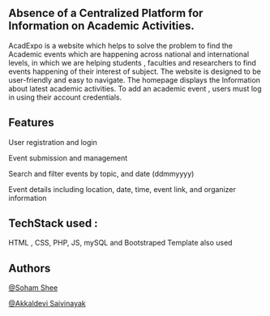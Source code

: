 ## Absence of a Centralized Platform for Information on Academic Activities.

AcadExpo is a website which helps to solve the problem to find the Academic events which are happening across national and international levels, in which we are helping students , faculties and researchers to find events happening of their interest of subject. The website is designed to be user-friendly and easy to navigate. The homepage displays the Information about latest academic activities. To add an academic event , users must log in using their account credentials.



## Features 

User registration and login

Event submission and management 

Search and filter events by topic, and date (ddmmyyyy)

Event details including location, date, time, event link, and organizer information


## TechStack used :

HTML , CSS, PHP, JS, mySQL and Bootstraped Template also used


## Authors

[@Soham Shee](https://github.com/soham-shee)

[@Akkaldevi Saivinayak](https://github.com/riskyhomo)